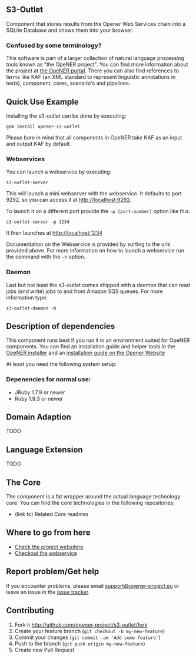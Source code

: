 S3-Outlet
------------

Component that stores results from the Opener Web Services chain into a SQLite 
Database and shows them into your browser.

### Confused by some terminology?

This software is part of a larger collection of natural language processing
tools known as "the OpeNER project". You can find more information about the
project at [the OpeNER portal](http://opener-project.github.io). There you can
also find references to terms like KAF (an XML standard to represent linguistic
annotations in texts), component, cores, scenario's and pipelines.

Quick Use Example
-----------------

Installing the s3-outlet can be done by executing:

    gem install opener-s3-outlet

Please bare in mind that all components in OpeNER take KAF as an input and
output KAF by default.

### Webservices

You can launch a webservice by executing:

    s3-outlet-server

This will launch a mini webserver with the webservice. It defaults to port 9292,
so you can access it at <http://localhost:9292>.

To launch it on a different port provide the `-p [port-number]` option like
this:

    s3-outlet-server -p 1234

It then launches at <http://localhost:1234>

Documentation on the Webservice is provided by surfing to the urls provided
above. For more information on how to launch a webservice run the command with
the ```-h``` option.


### Daemon

Last but not least the s3-outlet comes shipped with a daemon that
can read jobs (and write) jobs to and from Amazon SQS queues. For more
information type:

    s3-outlet-daemon -h


Description of dependencies
---------------------------

This component runs best if you run it in an environment suited for OpeNER
components. You can find an installation guide and helper tools in the [OpeNER installer](https://github.com/opener-project/opener-installer) and an
[installation guide on the Opener Website](http://opener-project.github.io/getting-started/how-to/local-installation.html)

At least you need the following system setup:

### Depenencies for normal use:

* JRuby 1.7.9 or newer
* Ruby 1.9.3 or newer

Domain Adaption
---------------

  TODO

Language Extension
------------------

  TODO

The Core
--------

The component is a fat wrapper around the actual language technology core. You
can find the core technologies in the following repositories:

* (link to) Related Core readmes

Where to go from here
---------------------

* [Check the project websitere](http://opener-project.github.io)
* [Checkout the webservice](http://opener.olery.com/s3-outlet)

Report problem/Get help
-----------------------

If you encounter problems, please email support@opener-project.eu or leave an
issue in the [issue tracker](https://github.com/opener-project/s3-outlet/issues).


Contributing
------------

1. Fork it <http://github.com/opener-project/s3-outlet/fork>
2. Create your feature branch (`git checkout -b my-new-feature`)
3. Commit your changes (`git commit -am 'Add some feature'`)
4. Push to the branch (`git push origin my-new-feature`)
5. Create new Pull Request

